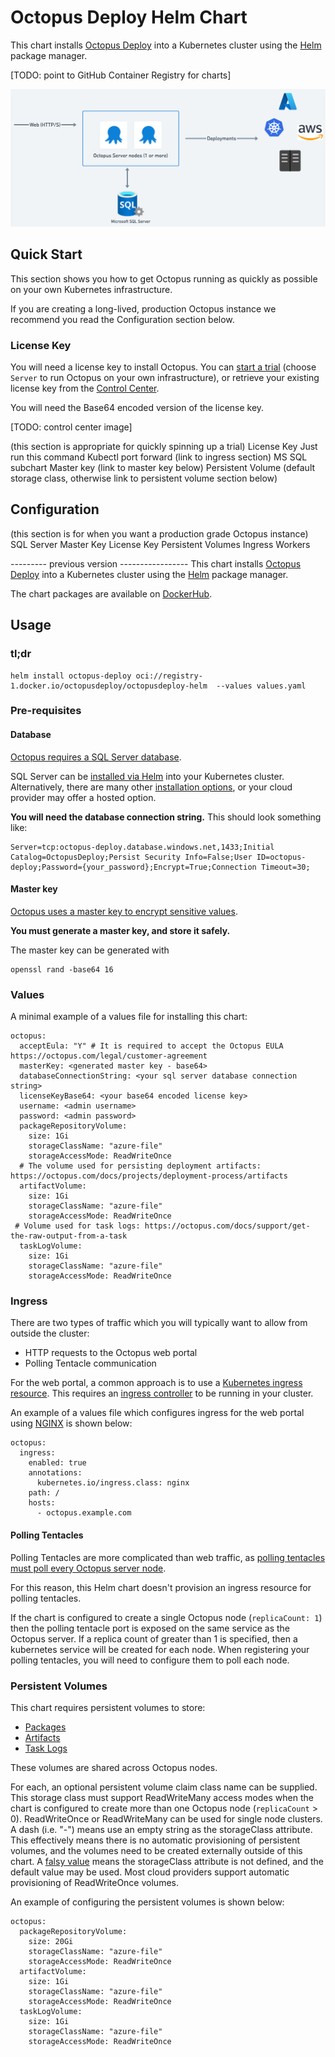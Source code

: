# Octopus Deploy Helm Chart

This chart installs [Octopus Deploy](https://octopus.com) into a Kubernetes cluster using the [Helm](https://helm.sh) package manager.

[TODO: point to GitHub Container Registry for charts]

![Helm Chart Architecture](helm-chart-architecture.png)


## Quick Start
This section shows you how to get Octopus running as quickly as possible on your own Kubernetes infrastructure. 

If you are creating a long-lived, production Octopus instance we recommend you read the Configuration section below.

### License Key
You will need a license key to install Octopus. You can [start a trial](https://octopus.com/start) (choose `Server` to run Octopus on your own infrastructure), or retrieve your existing license key from the [Control Center](https://octopus.com/control-center/). 

You will need the Base64 encoded version of the license key.

[TODO: control center image]


(this section is appropriate for quickly spinning up a trial)
License Key
Just run this command
Kubectl port forward (link to ingress section)
MS SQL subchart
Master key (link to master key below)
Persistent Volume (default storage class, otherwise link to persistent volume section below)


## Configuration
(this section is for when you want a production grade Octopus instance)
SQL Server
Master Key
License Key 
Persistent Volumes
Ingress
Workers


--------- previous version -----------------
This chart installs [Octopus Deploy](https://octopus.com) into a Kubernetes cluster using the [Helm](https://helm.sh) package manager.

The chart packages are available on [DockerHub](https://hub.docker.com/r/octopusdeploy/octopusdeploy-helm).

## Usage

### tl;dr

```
helm install octopus-deploy oci://registry-1.docker.io/octopusdeploy/octopusdeploy-helm  --values values.yaml
```

### Pre-requisites

#### Database 

[Octopus requires a SQL Server database](https://octopus.com/docs/installation/sql-server-database).  

SQL Server can be [installed via Helm](https://learn.microsoft.com/en-us/sql/linux/sql-server-linux-containers-deploy-helm-charts-kubernetes) into your Kubernetes cluster.   
Alternatively, there are many other [installation options](https://learn.microsoft.com/en-us/sql/linux/sql-server-linux-setup), or your cloud provider may offer a hosted option. 

**You will need the database connection string.** 
This should look something like:

```
Server=tcp:octopus-deploy.database.windows.net,1433;Initial Catalog=OctopusDeploy;Persist Security Info=False;User ID=octopus-deploy;Password={your_password};Encrypt=True;Connection Timeout=30;
```

#### Master key

[Octopus uses a master key to encrypt sensitive values](https://octopus.com/docs/security/data-encryption). 

**You must generate a master key, and store it safely.**  

The master key can be generated with

```
openssl rand -base64 16
```

### Values

A minimal example of a values file for installing this chart:

```
octopus:
  acceptEula: "Y" # It is required to accept the Octopus EULA https://octopus.com/legal/customer-agreement
  masterKey: <generated master key - base64> 
  databaseConnectionString: <your sql server database connection string> 
  licenseKeyBase64: <your base64 encoded license key>   
  username: <admin username>
  password: <admin password> 
  packageRepositoryVolume:
    size: 1Gi 
    storageClassName: "azure-file"
    storageAccessMode: ReadWriteOnce
  # The volume used for persisting deployment artifacts: https://octopus.com/docs/projects/deployment-process/artifacts
  artifactVolume:
    size: 1Gi 
    storageClassName: "azure-file"
    storageAccessMode: ReadWriteOnce
 # Volume used for task logs: https://octopus.com/docs/support/get-the-raw-output-from-a-task
  taskLogVolume: 
    size: 1Gi 
    storageClassName: "azure-file"
    storageAccessMode: ReadWriteOnce

```

### Ingress

There are two types of traffic which you will typically want to allow from outside the cluster:
- HTTP requests to the Octopus web portal 
- Polling Tentacle communication 

For the web portal, a common approach is to use a [Kubernetes ingress resource](https://kubernetes.io/docs/concepts/services-networking/ingress/). This requires an [ingress controller](https://kubernetes.io/docs/concepts/services-networking/ingress-controllers/) to be running in your cluster.

An example of a values file which configures ingress for the web portal using [NGINX](https://kubernetes.github.io/ingress-nginx/) is shown below:

```
octopus:
  ingress:
    enabled: true
    annotations: 
      kubernetes.io/ingress.class: nginx
    path: /
    hosts:
      - octopus.example.com 
```

#### Polling Tentacles

Polling Tentacles are more complicated than web traffic, as [polling tentacles must poll every Octopus server node](https://octopus.com/docs/administration/high-availability/maintain/polling-tentacles-with-ha).

For this reason, this Helm chart doesn't provision an ingress resource for polling tentacles.  

If the chart is configured to create a single Octopus node (`replicaCount: 1`) then the polling tentacle port is exposed on the same service as the Octopus server.  If a replica count of greater than 1 is specified, then a kubernetes service will be created for each node.  When registering your polling tentacles, you will need to configure them to poll each node. 

### Persistent Volumes

This chart requires persistent volumes to store:

- [Packages](https://octopus.com/docs/packaging-applications/package-repositories/built-in-repository) 
- [Artifacts](https://octopus.com/docs/projects/deployment-process/artifacts)
- [Task Logs](https://octopus.com/docs/support/get-the-raw-output-from-a-task)

These volumes are shared across Octopus nodes. 

For each, an optional persistent volume claim class name can be supplied. This storage class must support ReadWriteMany access modes when the chart is configured to create more than one Octopus node (`replicaCount` > 0). 
ReadWriteOnce or ReadWriteMany can be used for single node clusters.
A dash (i.e. "-") means use an empty string as the storageClass attribute. This effectively means there is no automatic provisioning of persistent volumes, and the volumes need to be created externally outside of this chart.
A [falsy value](https://helm.sh/docs/chart_template_guide/control_structures/#ifelse) means the storageClass attribute is not defined, and the default value may be used. Most cloud providers support automatic provisioning of ReadWriteOnce volumes. 

An example of configuring the persistent volumes is shown below:

```
octopus:
  packageRepositoryVolume:
    size: 20Gi 
    storageClassName: "azure-file"
    storageAccessMode: ReadWriteOnce
  artifactVolume:
    size: 1Gi 
    storageClassName: "azure-file"
    storageAccessMode: ReadWriteOnce
  taskLogVolume: 
    size: 1Gi 
    storageClassName: "azure-file"
    storageAccessMode: ReadWriteOnce
```

